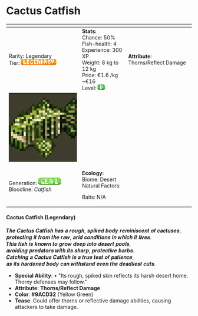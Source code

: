 # Cactus Catfish





<table data-view="cards"><thead><tr><th></th><th></th><th></th></tr></thead><tbody><tr><td>Rarity: Legendary<br>Tier: <img src="../../../../../.gitbook/assets/rarity_legendary (1).png" alt="" data-size="original"></td><td><strong>Stats:</strong><br>Chance: 50%<br>Fish-health: 4<br>Experience: 300 XP<br>Weight: 8 kg to 12 kg<br>Price: €1.6 /kg  ~€16<br>Level:  <img src="../../../../../.gitbook/assets/quality_d.png" alt=""></td><td><strong>Attribute</strong>: Thorns/Reflect Damage</td></tr><tr><td><img src="../../../../../.gitbook/assets/image (38).png" alt="" data-size="original"></td><td></td><td></td></tr><tr><td>Generation: <img src="../../../../../.gitbook/assets/gen1 (1).png" alt=""><br>Bloodline: <em>Catfish</em></td><td><p><strong>Ecology:</strong> <br>Biome: Desert<br>Natural Factors: </p><p>Baits: N/A<br></p></td><td></td></tr></tbody></table>

####

#### **Cactus Catfish** (Legendary)

𝑻𝒉𝒆 𝑪𝒂𝒄𝒕𝒖𝒔 𝑪𝒂𝒕𝒇𝒊𝒔𝒉 𝒉𝒂𝒔 𝒂 𝒓𝒐𝒖𝒈𝒉, 𝒔𝒑𝒊𝒌𝒆𝒅 𝒃𝒐𝒅𝒚 𝒓𝒆𝒎𝒊𝒏𝒊𝒔𝒄𝒆𝒏𝒕 𝒐𝒇 𝒄𝒂𝒄𝒕𝒖𝒔𝒆𝒔,\
𝒑𝒓𝒐𝒕𝒆𝒄𝒕𝒊𝒏𝒈 𝒊𝒕 𝒇𝒓𝒐𝒎 𝒕𝒉𝒆 𝒓𝒂𝒘, 𝒂𝒓𝒊𝒅 𝒄𝒐𝒏𝒅𝒊𝒕𝒊𝒐𝒏𝒔 𝒊𝒏 𝒘𝒉𝒊𝒄𝒉 𝒊𝒕 𝒍𝒊𝒗𝒆𝒔.\
𝑻𝒉𝒊𝒔 𝒇𝒊𝒔𝒉 𝒊𝒔 𝒌𝒏𝒐𝒘𝒏 𝒕𝒐 𝒈𝒓𝒐𝒘 𝒅𝒆𝒆𝒑 𝒊𝒏𝒕𝒐 𝒅𝒆𝒔𝒆𝒓𝒕 𝒑𝒐𝒐𝒍𝒔,\
𝒂𝒗𝒐𝒊𝒅𝒊𝒏𝒈 𝒑𝒓𝒆𝒅𝒂𝒕𝒐𝒓𝒔 𝒘𝒊𝒕𝒉 𝒊𝒕𝒔 𝒔𝒉𝒂𝒓𝒑, 𝒑𝒓𝒐𝒕𝒆𝒄𝒕𝒊𝒗𝒆 𝒃𝒂𝒓𝒃𝒔.\
𝑪𝒂𝒕𝒄𝒉𝒊𝒏𝒈 𝒂 𝑪𝒂𝒄𝒕𝒖𝒔 𝑪𝒂𝒕𝒇𝒊𝒔𝒉 𝒊𝒔 𝒂 𝒕𝒓𝒖𝒆 𝒕𝒆𝒔𝒕 𝒐𝒇 𝒑𝒂𝒕𝒊𝒆𝒏𝒄𝒆,\
𝒂𝒔 𝒊𝒕𝒔 𝒉𝒂𝒓𝒅𝒆𝒏𝒆𝒅 𝒃𝒐𝒅𝒚 𝒄𝒂𝒏 𝒘𝒊𝒕𝒉𝒔𝒕𝒂𝒏𝒅 𝒆𝒗𝒆𝒏 𝒕𝒉𝒆 𝒅𝒆𝒂𝒅𝒍𝒊𝒆𝒔𝒕 𝒄𝒖𝒕𝒔.

* **Special Ability**: • "Its rough, spiked skin reflects its harsh desert home. Thorny defenses may follow."
* **Attribute**: **Thorns/Reflect Damage**
* **Color**: **#9ACD32** (Yellow Green)
* **Tease**: Could offer thorns or reflective damage abilities, causing attackers to take damage.
